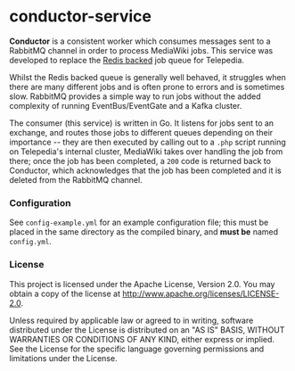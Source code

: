 # conductor-service
**Conductor** is a consistent worker which consumes messages sent to a RabbitMQ channel in order to process MediaWiki jobs. This service was developed to replace the [Redis backed](https://github.com/Telepedia/mediawiki-services-jobrunner) job queue for Telepedia. 

Whilst the Redis backed queue is generally well behaved, it struggles when there are many different jobs and is often prone to errors and is sometimes slow. RabbitMQ provides a simple way to run jobs without the added complexity of running EventBus/EventGate and a Kafka cluster. 

The consumer (this service) is written in Go. It listens for jobs sent to an exchange, and routes those jobs to different queues depending on their importance -- they are then executed  by calling out to a `.php` script running on Telepedia's internal cluster, MediaWiki takes over handling the job from there; once the job has been completed, a `200` code is returned back to Conductor, which acknowledges that the job has been completed and it is deleted from the RabbitMQ channel. 

### Configuration
See `config-example.yml` for an example configuration file; this must be placed in the same directory as the compiled binary, and **must be** named `config.yml`.

### License
This project is licensed under the Apache License, Version 2.0. You may obtain a copy of the license at http://www.apache.org/licenses/LICENSE-2.0.

Unless required by applicable law or agreed to in writing, software distributed under the License is distributed on an "AS IS" BASIS, WITHOUT WARRANTIES OR CONDITIONS OF ANY KIND, either express or implied. See the License for the specific language governing permissions and limitations under the License.
